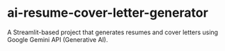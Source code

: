 # ai-resume-cover-letter-generator
A Streamlit-based project that generates resumes and cover letters using Google Gemini API (Generative AI).
